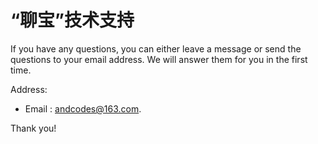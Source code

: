 # “聊宝”技术支持

If you have any questions, you can either leave a message or send the questions to your email address. 
We will answer them for you in the first time.

Address:
* Email : andcodes@163.com.

Thank you!


